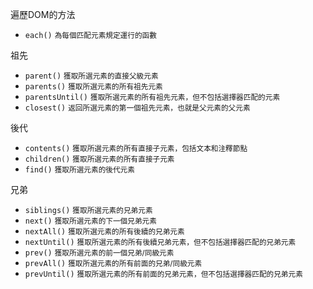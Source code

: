遍歷DOM的方法
- `each()` <small>為每個匹配元素規定運行的函數</small>

祖先
- `parent()` <small>獲取所選元素的直接父級元素</small>
- `parents()` <small>獲取所選元素的所有祖先元素</small>
- `parentsUntil()` <small>獲取所選元素的所有祖先元素，但不包括選擇器匹配的元素</small>
- `closest()` <small>返回所選元素的第一個祖先元素，也就是父元素的父元素</small>

後代
- `contents()` <small>獲取所選元素的所有直接子元素，包括文本和注釋節點</small>
- `children()` <small>獲取所選元素的所有直接子元素</small>
- `find()` <small>獲取所選元素的後代元素</small>

兄弟
- `siblings()` <small>獲取所選元素的兄弟元素</small>
- `next()` <small>獲取所選元素的下一個兄弟元素</small>
- `nextAll()` <small>獲取所選元素的所有後續的兄弟元素</small>
- `nextUntil()` <small>獲取所選元素的所有後續兄弟元素，但不包括選擇器匹配的兄弟元素</small>
- `prev()` <small>獲取所選元素的前一個兄弟/同級元素</small>
- `prevAll()` <small>獲取所選元素的所有前面的兄弟/同級元素</small>
- `prevUntil()` <small>獲取所選元素的所有前面的兄弟元素，但不包括選擇器匹配的兄弟元素</small>